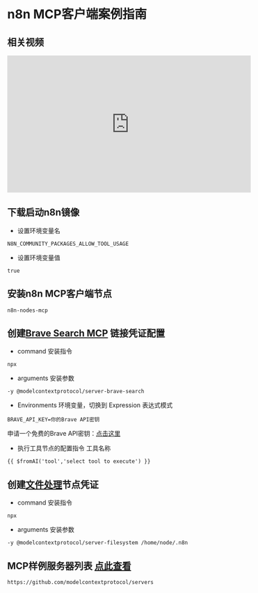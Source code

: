 # n8n MCP客户端案例指南

## 相关视频
<iframe width="560" height="315" src="https://www.youtube.com/embed/AyETLEEouT0" title="YouTube video player" frameborder="0" allow="accelerometer; autoplay; clipboard-write; encrypted-media; gyroscope; picture-in-picture" allowfullscreen></iframe>

## 下载启动n8n镜像
- 设置环境变量名
```
N8N_COMMUNITY_PACKAGES_ALLOW_TOOL_USAGE
```
- 设置环境变量值
```
true
```

## 安装n8n MCP客户端节点
```
n8n-nodes-mcp
```

## 创建[Brave Search MCP](https://github.com/modelcontextprotocol/servers/tree/main/src/brave-search) 链接凭证配置

- command 安装指令
```
npx
```
- arguments 安装参数
```
-y @modelcontextprotocol/server-brave-search
```
- Environments 环境变量，切换到 Expression 表达式模式
```
BRAVE_API_KEY=你的Brave API密钥
```

申请一个免费的Brave API密钥：[点击这里](https://brave.com/search/api/)


- 执行工具节点的配置指令 工具名称
```
{{ $fromAI('tool','select tool to execute') }}
```

## 创建[文件处理](https://github.com/modelcontextprotocol/servers/tree/main/src/filesystem)节点凭证

- command 安装指令
```
npx
```
- arguments 安装参数
```
-y @modelcontextprotocol/server-filesystem /home/node/.n8n
```

## MCP样例服务器列表 [点此查看](https://github.com/modelcontextprotocol/servers)
```
https://github.com/modelcontextprotocol/servers
``` 